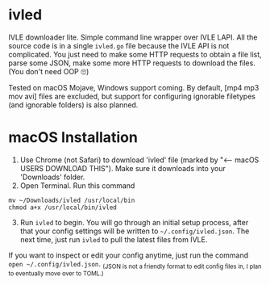 # ivled
IVLE downloader lite. Simple command line wrapper over IVLE LAPI.
All the source code is in a single `ivled.go` file because the IVLE API is not complicated. You just need to make some HTTP requests to obtain a file list, parse some JSON, make some more HTTP requests to download the files. (You don't need OOP 🙄)

Tested on macOS Mojave, Windows support coming. By default, [mp4 mp3 mov avi] files are excluded, but support for configuring ignorable filetypes (and ignorable folders) is also planned.

# macOS Installation
1. Use Chrome (not Safari) to download 'ivled' file (marked by "<-- macOS USERS DOWNLOAD THIS"). Make sure it downloads into your 'Downloads' folder.
2. Open Terminal. Run this command
```
mv ~/Downloads/ivled /usr/local/bin
chmod a+x /usr/local/bin/ivled
```
3. Run `ivled` to begin. You will go through an initial setup process, after that your config settings will be written to `~/.config/ivled.json`. The next time, just run `ivled` to pull the latest files from IVLE.

If you want to inspect or edit your config anytime, just run the command `open ~/.config/ivled.json`. <sub>(JSON is not a friendly format to edit config files in, I plan to eventually move over to TOML.)</sub>
